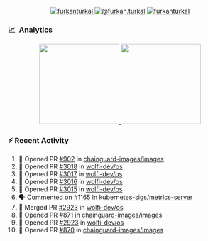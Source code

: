 <p align="center">
  <a href="https://linkedin.com/in/furkanturkal" target="blank">
    <img src="https://img.shields.io/badge/linkedin-%230077B5.svg?&style=for-the-badge&logo=linkedin&logoColor=white" alt="furkanturkal" />
  </a>
  <a href="https://medium.com/@furkan.turkal" target="blank">
    <img src="https://img.shields.io/badge/medium-%2312100E.svg?&style=for-the-badge&logo=medium&logoColor=white" alt="@furkan.turkal" />
  </a>
  <a href="https://twitter.com/furkanturkaI" target="blank">
    <img src="https://img.shields.io/badge/Twitter-1DA1F2?style=for-the-badge&logo=twitter&logoColor=white" alt="furkanturkaI" />
  </a>
</p>

### 📈 &nbsp;Analytics

<p align="center">
  <a href="https://coderstats.net/github/#Dentrax">
    <img height="180em" src="https://github-readme-stats-eight-theta.vercel.app/api?username=Dentrax&show_icons=true&theme=algolia&include_all_commits=true&count_private=true&line_height=26"/>
    <img height="180em" src="https://github-readme-stats-eight-theta.vercel.app/api/top-langs/?username=Dentrax&layout=compact&langs_count=8&theme=algolia&line_height=26"/>
  </a>
</p>

### :zap: Recent Activity

<!--START_SECTION:activity-->
1. 💪 Opened PR [#902](https://github.com/chainguard-images/images/pull/902) in [chainguard-images/images](https://github.com/chainguard-images/images)
2. 💪 Opened PR [#3018](https://github.com/wolfi-dev/os/pull/3018) in [wolfi-dev/os](https://github.com/wolfi-dev/os)
3. 💪 Opened PR [#3017](https://github.com/wolfi-dev/os/pull/3017) in [wolfi-dev/os](https://github.com/wolfi-dev/os)
4. 💪 Opened PR [#3016](https://github.com/wolfi-dev/os/pull/3016) in [wolfi-dev/os](https://github.com/wolfi-dev/os)
5. 💪 Opened PR [#3015](https://github.com/wolfi-dev/os/pull/3015) in [wolfi-dev/os](https://github.com/wolfi-dev/os)
6. 🗣 Commented on [#1165](https://github.com/kubernetes-sigs/metrics-server/issues/1165) in [kubernetes-sigs/metrics-server](https://github.com/kubernetes-sigs/metrics-server)
7. 🎉 Merged PR [#2923](https://github.com/wolfi-dev/os/pull/2923) in [wolfi-dev/os](https://github.com/wolfi-dev/os)
8. 💪 Opened PR [#871](https://github.com/chainguard-images/images/pull/871) in [chainguard-images/images](https://github.com/chainguard-images/images)
9. 💪 Opened PR [#2923](https://github.com/wolfi-dev/os/pull/2923) in [wolfi-dev/os](https://github.com/wolfi-dev/os)
10. 💪 Opened PR [#870](https://github.com/chainguard-images/images/pull/870) in [chainguard-images/images](https://github.com/chainguard-images/images)
<!--END_SECTION:activity-->
